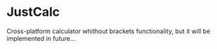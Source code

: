 # JustCalc
Cross-platform calculator whithout brackets functionality, but it will be implemented in future...
